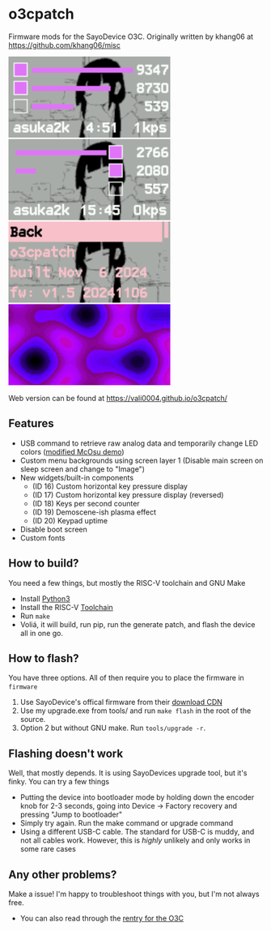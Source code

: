 # o3cpatch

Firmware mods for the SayoDevice O3C. Originally written by khang06 at https://github.com/khang06/misc

![o3cpatch1](https://github.com/Vali0004/o3cpatch/blob/main/.img/regular.png?raw=true)
![o3cpatch2](https://github.com/Vali0004/o3cpatch/blob/main/.img/inverse.png?raw=true)
![o3cpatch3](https://github.com/Vali0004/o3cpatch/blob/main/.img/menu.png?raw=true)
![image](https://github.com/Vali0004/o3cpatch/blob/main/.img/scene-demo.png?raw=true)

Web version can be found at https://vali0004.github.io/o3cpatch/

## Features
* USB command to retrieve raw analog data and temporarily change LED colors ([modified McOsu demo](https://files.catbox.moe/sgqusr.mp4))
* Custom menu backgrounds using screen layer 1 (Disable main screen on sleep screen and change to "Image")
* New widgets/built-in components
    * (ID 16) Custom horizontal key pressure display
    * (ID 17) Custom horizontal key pressure display (reversed)
    * (ID 18) Keys per second counter
    * (ID 19) Demoscene-ish plasma effect
    * (ID 20) Keypad uptime
* Disable boot screen
* Custom fonts

## How to build?
You need a few things, but mostly the RISC-V toolchain and GNU Make
* Install [Python3](https://www.python.org/downloads/release/python-3130/)
* Install the RISC-V [Toolchain](https://gnutoolchains.com/risc-v/)
* Run `make`
* Voliá, it will build, run pip, run the generate patch, and flash the device all in one go.

## How to flash?
You have three options. All of then require you to place the firmware in `firmware`
1. Use SayoDevice's offical firmware from their [download CDN](https://tc1.sayobot.cn:25225/firmware/)
2. Use my upgrade.exe from tools/ and run `make flash` in the root of the source.
3. Option 2 but without GNU make. Run `tools/upgrade -r`.

## Flashing doesn't work
Well, that mostly depends. It is using SayoDevices upgrade tool, but it's finky. You can try a few things
* Putting the device into bootloader mode by holding down the encoder knob for 2-3 seconds, going into Device -> Factory recovery and pressing "Jump to bootloader"
* Simply try again. Run the make command or upgrade command
* Using a different USB-C cable. The standard for USB-C is muddy, and not all cables work. However, this is *highly* unlikely and only works in some rare cases

## Any other problems?
Make a issue! I'm happy to troubleshoot things with you, but I'm not always free.
- You can also read through the [rentry for the O3C](https://rentry.org/o3c)